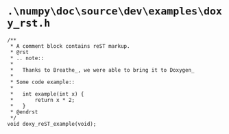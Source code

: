 # `.\numpy\doc\source\dev\examples\doxy_rst.h`

```
/**
 * A comment block contains reST markup.
 * @rst
 * .. note::
 *
 *   Thanks to Breathe_, we were able to bring it to Doxygen_
 *
 * Some code example::
 *
 *   int example(int x) {
 *       return x * 2;
 *   }
 * @endrst
 */
void doxy_reST_example(void);
```